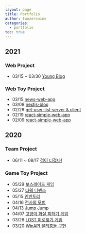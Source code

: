 ```yaml
---
layout: page
title: Portfolio
author: twozeronine
categories:
  - portfolio
toc: true
---
```


## 2021

### Web Project

- 03/15 ~ 03/30 [Young Blog](https://twozeronine.github.io/portfolio/web/2021/03/15/post-blog-client&server/)

### Web Toy Project

- 03/15 [news-web-app](https://twozeronine.github.io/portfolio/web/2021/03/15/news-web-app/)
- 03/08 [nextjs-blog](https://twozeronine.github.io/portfolio/web/2021/03/08/nextjs-blog/)
- 02/26 [get-user-list-server & client](https://twozeronine.github.io/portfolio/web/2021/02/26/get-user-list-server&client/)
- 02/19 [react-simple-web-app](https://twozeronine.github.io/portfolio/web/2021/02/19/react-todolist-web-app/)
- 02/09 [react-simple-web-app](https://twozeronine.github.io/portfolio/web/2021/02/09/react-simple-web-app/)

## 2020

### Team Project

- 06/11 ~ 08/17 [검이 터졌다!](https://twozeronine.github.io/portfolio/2020/06/11/SwordBreak/)

### Game Toy Project

- 05/29 [보스레이드 게임](https://twozeronine.github.io/portfolio/2020/05/29/BossRaidGame/)
- 05/27 [타워 디펜스](https://twozeronine.github.io/portfolio/2020/05/27/TowerDefense/)
- 05/15 [인벤토리](https://twozeronine.github.io/portfolio/2020/05/15/Inventory/)
- 04/16 [전사의 모험](https://twozeronine.github.io/portfolio/2020/04/16/WarriorTale/)
- 04/13 [Jump Jump](https://twozeronine.github.io/portfolio/2020/04/13/JumpJump/)
- 04/07 [고양이 화살 피하기 게임](https://twozeronine.github.io/portfolio/2020/04/07/CatArrowGame/)
- 03/26 [LOST 미로찾기 게임](https://twozeronine.github.io/portfolio/2020/03/26/LOST/)
- 03/20 [WinAPI 물리충돌 구현](https://twozeronine.github.io/portfolio/2020/03/20/WinAPI/)
